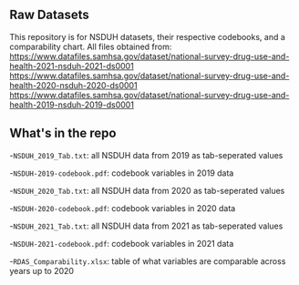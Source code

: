 ## Raw Datasets
This repository is for NSDUH datasets, their respective codebooks, and a comparability chart. All files obtained from:
https://www.datafiles.samhsa.gov/dataset/national-survey-drug-use-and-health-2021-nsduh-2021-ds0001
https://www.datafiles.samhsa.gov/dataset/national-survey-drug-use-and-health-2020-nsduh-2020-ds0001
https://www.datafiles.samhsa.gov/dataset/national-survey-drug-use-and-health-2019-nsduh-2019-ds0001

## What's in the repo

-`NSDUH_2019_Tab.txt`: all NSDUH data from 2019 as tab-seperated values

-`NSDUH-2019-codebook.pdf`: codebook variables in 2019 data

-`NSDUH_2020_Tab.txt`: all NSDUH data from 2020 as tab-seperated values

-`NSDUH-2020-codebook.pdf`: codebook variables in 2020 data

-`NSDUH_2021_Tab.txt`: all NSDUH data from 2021 as tab-seperated values

-`NSDUH-2021-codebook.pdf`: codebook variables in 2021 data

-`RDAS_Comparability.xlsx`: table of what variables are comparable across years up to 2020